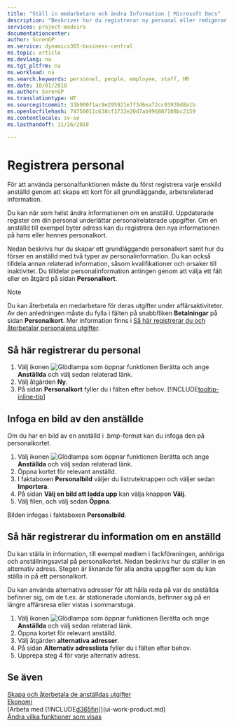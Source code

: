 ```yaml
---
title: "Ställ in medarbetare och ändra Information | Microsoft Docs"
description: "Beskriver hur du registrerar ny personal eller redigerar information för nuvarande anställda."
services: project-madeira
documentationcenter: 
author: SorenGP
ms.service: dynamics365-business-central
ms.topic: article
ms.devlang: na
ms.tgt_pltfrm: na
ms.workload: na
ms.search.keywords: personnel, people, employee, staff, HR
ms.date: 10/01/2018
ms.author: SorenGP
ms.translationtype: HT
ms.sourcegitcommit: 33b900f1ac9e295921e7f3d6ea72cc93939d8a1b
ms.openlocfilehash: 74750011c638cf3733e20d7ab996887108bc2159
ms.contentlocale: sv-se
ms.lasthandoff: 11/26/2018

---
```

# <a name="register-employees"></a>Registrera personal
För att använda personalfunktionen måste du först registrera varje enskild anställd genom att skapa ett kort för all grundläggande, arbetsrelaterad information.

Du kan när som helst ändra informationen om en anställd. Uppdaterade register om din personal underlättar personalrelaterade uppgifter. Om en anställd till exempel byter adress kan du registrera den nya informationen på hans eller hennes personalkort.

Nedan beskrivs hur du skapar ett grundläggande personalkort samt hur du förser en anställd med två typer av personalinformation. Du kan också tilldela annan relaterad information, såsom kvalifikationer och orsaker till inaktivitet. Du tilldelar personalinformation antingen genom att välja ett fält eller en åtgärd på sidan **Personalkort**.

> [!NOTE]  
> Du kan återbetala en medarbetare för deras utgifter under affärsaktiviteter. Av den anledningen måste du fylla i fälten på snabbfliken **Betalningar** på sidan **Personalkort**. Mer information finns i [Så här registrerar du och återbetalar personalens utgifter](finance-how-record-reimburse-employee-expenses.md).

## <a name="to-set-up-an-employee"></a>Så här registrerar du personal
1. Välj ikonen ![Glödlampa som öppnar funktionen Berätta](media/ui-search/search_small.png "Berätta vad du vill göra") och ange **Anställda** och välj sedan relaterad länk.
2. Välj åtgärden **Ny**.
3. På sidan **Personalkort** fyller du i fälten efter behov. [!INCLUDE[tooltip-inline-tip](includes/tooltip-inline-tip_md.md)]

## <a name="to-insert-a-picture-of-an-employee"></a>Infoga en bild av den anställde
Om du har en bild av en anställd i .bmp-format kan du infoga den på personalkortet.

1. Välj ikonen ![Glödlampa som öppnar funktionen Berätta](media/ui-search/search_small.png "Berätta vad du vill göra") och ange **Anställda** och välj sedan relaterad länk.
2. Öppna kortet för relevant anställd.
3. I faktaboxen **Personalbild** väljer du listruteknappen och väljer sedan **Importera**.
4. På sidan **Välj en bild att ladda upp** kan välja knappen **Välj**.
5. Välj filen, och välj sedan **Öppna**.

Bilden infogas i faktaboxen **Personalbild**.

## <a name="to-register-various-information-about-an-employee"></a>Så här registrerar du information om en anställd
Du kan ställa in information, till exempel medlem i fackföreningen, anhöriga och anställningsavtal på personalkortet. Nedan beskrivs hur du ställer in en alternativ adress. Stegen är liknande för alla andra uppgifter som du kan ställa in på ett personalkort.

Du kan använda alternativa adresser för att hålla reda på var de anställda befinner sig, om de t.ex. är stationerade utomlands, befinner sig på en längre affärsresa eller vistas i sommarstuga.

1. Välj ikonen ![Glödlampa som öppnar funktionen Berätta](media/ui-search/search_small.png "Berätta vad du vill göra") och ange **Anställda** och välj sedan relaterad länk.
2. Öppna kortet för relevant anställd.
3. Välj åtgärden **alternativa adresser**.
4. På sidan **Alternativ adresslista** fyller du i fälten efter behov.
5. Upprepa steg 4 för varje alternativ adress.

## <a name="see-also"></a>Se även
[Skapa och återbetala de anställdas utgifter](finance-how-record-reimburse-employee-expenses.md)  
[Ekonomi](finance.md)  
[Arbeta med [!INCLUDE[d365fin](includes/d365fin_md.md)]](ui-work-product.md)  
[Ändra vilka funktioner som visas](ui-experiences.md)

